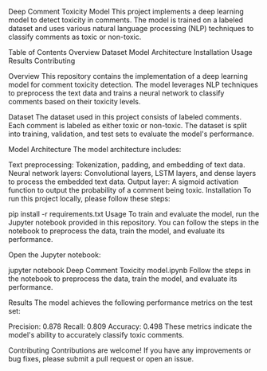 Deep Comment Toxicity Model
This project implements a deep learning model to detect toxicity in comments. The model is trained on a labeled dataset and uses various natural language processing (NLP) techniques to classify comments as toxic or non-toxic.

Table of Contents
Overview
Dataset
Model Architecture
Installation
Usage
Results
Contributing

Overview
This repository contains the implementation of a deep learning model for comment toxicity detection. The model leverages NLP techniques to preprocess the text data and trains a neural network to classify comments based on their toxicity levels.

Dataset
The dataset used in this project consists of labeled comments. Each comment is labeled as either toxic or non-toxic. The dataset is split into training, validation, and test sets to evaluate the model's performance.

Model Architecture
The model architecture includes:

Text preprocessing: Tokenization, padding, and embedding of text data.
Neural network layers: Convolutional layers, LSTM layers, and dense layers to process the embedded text data.
Output layer: A sigmoid activation function to output the probability of a comment being toxic.
Installation
To run this project locally, please follow these steps:



pip install -r requirements.txt
Usage
To train and evaluate the model, run the Jupyter notebook provided in this repository. You can follow the steps in the notebook to preprocess the data, train the model, and evaluate its performance.

Open the Jupyter notebook:


jupyter notebook Deep Comment Toxicity model.ipynb
Follow the steps in the notebook to preprocess the data, train the model, and evaluate its performance.

Results
The model achieves the following performance metrics on the test set:

Precision: 0.878
Recall: 0.809
Accuracy: 0.498
These metrics indicate the model's ability to accurately classify toxic comments.

Contributing
Contributions are welcome! If you have any improvements or bug fixes, please submit a pull request or open an issue.
